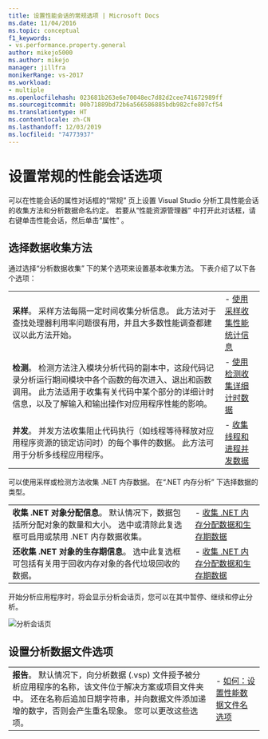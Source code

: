 ```yaml
---
title: 设置性能会话的常规选项 | Microsoft Docs
ms.date: 11/04/2016
ms.topic: conceptual
f1_keywords:
- vs.performance.property.general
author: mikejo5000
ms.author: mikejo
manager: jillfra
monikerRange: vs-2017
ms.workload:
- multiple
ms.openlocfilehash: 023681b263e6e70048ec7d82d2cee741672989ff
ms.sourcegitcommit: 00b71889bd72b6a566586885bdb982cfe807cf54
ms.translationtype: HT
ms.contentlocale: zh-CN
ms.lasthandoff: 12/03/2019
ms.locfileid: "74773937"
---
```

# <a name="set-general-performance-session-options"></a>设置常规的性能会话选项

可以在性能会话的属性对话框的“常规”  页上设置 Visual Studio 分析工具性能会话的收集方法和分析数据命名约定。 若要从“性能资源管理器”  中打开此对话框，请右键单击性能会话，然后单击“属性”  。

## <a name="choosing-data-collection-methods"></a>选择数据收集方法

通过选择“分析数据收集”  下的某个选项来设置基本收集方法。 下表介绍了以下各个选项：

|||
|-|-|
|**采样**。 采样方法每隔一定时间收集分析信息。 此方法对于查找处理器利用率问题很有用，并且大多数性能调查都建议以此方法开始。|- [使用采样收集性能统计信息](../profiling/collecting-performance-statistics-by-using-sampling.md)|
|**检测**。 检测方法注入模块分析代码的副本中，这段代码记录分析运行期间模块中各个函数的每次进入、退出和函数调用。 此方法适用于收集有关代码中某个部分的详细计时信息，以及了解输入和输出操作对应用程序性能的影响。|- [使用检测收集详细计时数据](../profiling/collecting-detailed-timing-data-by-using-instrumentation.md)|
|**并发**。 并发方法收集阻止代码执行（如线程等待释放对应用程序资源的锁定访问时）的每个事件的数据。 此方法可用于分析多线程应用程序。|- [收集线程和进程并发数据](../profiling/collecting-thread-and-process-concurrency-data.md)|

 可以使用采样或检测方法收集 .NET 内存数据。 在“.NET 内存分析”  下选择数据的类型。

|||
|-|-|
|**收集 .NET 对象分配信息**。 默认情况下，数据包括所分配对象的数量和大小。 选中或清除此复选框可启用或禁用 .NET 内存数据收集。 |- [收集 .NET 内存分配数据和生存期数据](../profiling/collecting-dotnet-memory-allocation-and-lifetime-data.md)|
|**还收集 .NET 对象的生存期信息**。 选中此复选框可包括有关用于回收内存对象的各代垃圾回收的数据。|- [收集 .NET 内存分配数据和生存期数据](../profiling/collecting-dotnet-memory-allocation-and-lifetime-data.md) |

 开始分析应用程序时，将会显示分析会话页，您可以在其中暂停、继续和停止分析。

 ![分析会话页](../profiling/media/prof_profilingsessionpage.png "PROF_ProfilingSessionPage")

## <a name="set-profiling-data-file-options"></a>设置分析数据文件选项

|||
|-|-|
|**报告**。 默认情况下，向分析数据 (.vsp) 文件授予被分析应用程序的名称，该文件位于解决方案或项目文件夹中。 还在名称后追加日期字符串，并向数据文件添加递增的数字，否则会产生重名现象。 您可以更改这些选项。|- [如何：设置性能数据文件名选项](../profiling/how-to-set-performance-data-file-name-options.md)|

